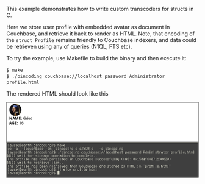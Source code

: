 This example demonstrates how to write custom transcoders for structs in C.

Here we store user profile with embedded avatar as document in Couchbase, and retrieve it back to render as HTML.
Note, that encoding of the `struct Profile` remains friendly to Couchbase indexers, and data could be retrieven using any of queries (N1QL, FTS etc).

To try the example, use Makefile to build the binary and then execute it:

    $ make
    $ ./bincoding couchbase://localhost password Administrator profile.html

The rendered HTML should look like this

![demo](demo.png)
